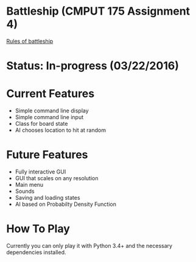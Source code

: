 # Battleship (CMPUT 175 Assignment 4)
  [Rules of battleship](https://en.wikipedia.org/wiki/Battleship_(game))
  
# Status: In-progress (03/22/2016)

# Current Features
- Simple command line display
- Simple command line input
- Class for board state
- AI chooses location to hit at random

# Future Features
- Fully interactive GUI
- GUI that scales on any resolution
- Main menu
- Sounds
- Saving and loading states
- AI based on Probabilty Density Function

# How To Play

Currently you can only play it with Python 3.4+ and the necessary dependencies installed.
